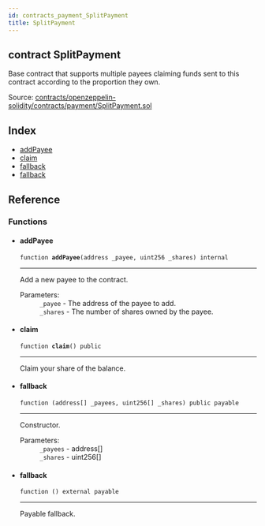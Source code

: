 ```yaml
---
id: contracts_payment_SplitPayment
title: SplitPayment
---
```


<div class="contract-doc"><div class="contract"><h2 class="contract-header"><span class="contract-kind">contract</span> SplitPayment</h2><p class="description">Base contract that supports multiple payees claiming funds sent to this contract according to the proportion they own.</p><div class="source">Source: <a href="https://github.com/2keynet/web3-alpha/blob/v0.0.3/contracts/openzeppelin-solidity/contracts/payment/SplitPayment.sol" target="_blank">contracts/openzeppelin-solidity/contracts/payment/SplitPayment.sol</a></div></div><div class="index"><h2>Index</h2><ul><li><a href="contracts_payment_SplitPayment.html#addPayee">addPayee</a></li><li><a href="contracts_payment_SplitPayment.html#claim">claim</a></li><li><a href="contracts_payment_SplitPayment.html#">fallback</a></li><li><a href="contracts_payment_SplitPayment.html#">fallback</a></li></ul></div><div class="reference"><h2>Reference</h2><div class="functions"><h3>Functions</h3><ul><li><div class="item function"><span id="addPayee" class="anchor-marker"></span><h4 class="name">addPayee</h4><div class="body"><code class="signature">function <strong>addPayee</strong><span>(address _payee, uint256 _shares) </span><span>internal </span></code><hr/><div class="description"><p>Add a new payee to the contract.</p></div><dl><dt><span class="label-parameters">Parameters:</span></dt><dd><div><code>_payee</code> - The address of the payee to add.</div><div><code>_shares</code> - The number of shares owned by the payee.</div></dd></dl></div></div></li><li><div class="item function"><span id="claim" class="anchor-marker"></span><h4 class="name">claim</h4><div class="body"><code class="signature">function <strong>claim</strong><span>() </span><span>public </span></code><hr/><div class="description"><p>Claim your share of the balance.</p></div></div></div></li><li><div class="item function"><span id="fallback" class="anchor-marker"></span><h4 class="name">fallback</h4><div class="body"><code class="signature">function <strong></strong><span>(address[] _payees, uint256[] _shares) </span><span>public </span><span>payable </span></code><hr/><div class="description"><p>Constructor.</p></div><dl><dt><span class="label-parameters">Parameters:</span></dt><dd><div><code>_payees</code> - address[]</div><div><code>_shares</code> - uint256[]</div></dd></dl></div></div></li><li><div class="item function"><span id="fallback" class="anchor-marker"></span><h4 class="name">fallback</h4><div class="body"><code class="signature">function <strong></strong><span>() </span><span>external </span><span>payable </span></code><hr/><div class="description"><p>Payable fallback.</p></div></div></div></li></ul></div></div></div>
